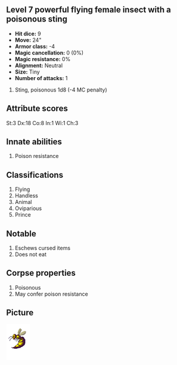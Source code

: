 ## Level 7 powerful flying female insect with a poisonous sting
- **Hit dice:** 9
- **Move:** 24"
- **Armor class:** -4
- **Magic cancellation:** 0 (0%)
- **Magic resistance:** 0%
- **Alignment:** Neutral
- **Size:** Tiny
- **Number of attacks:** 1
1. Sting, poisonous 1d8 (-4 MC penalty)
## Attribute scores
St:3 Dx:18 Co:8 In:1 Wi:1 Ch:3
## Innate abilities
1. Poison resistance
## Classifications
1. Flying
2. Handless
3. Animal
4. Oviparious
5. Prince
## Notable
1. Eschews cursed items
2. Does not eat
## Corpse properties
1. Poisonous
2. May confer poison resistance
## Picture
![Queen bee](https://github.com/hyvanmielenpelit/GnollHackTileSet/blob/main/Monsters/queen_bee/queen_bee.png)
